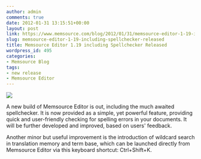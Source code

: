 ```yaml
---
author: admin
comments: true
date: 2012-01-31 13:15:51+00:00
layout: post
link: https://www.memsource.com/blog/2012/01/31/memsource-editor-1-19-including-spellchecker-released/
slug: memsource-editor-1-19-including-spellchecker-released
title: Memsource Editor 1.19 including Spellchecker Released
wordpress_id: 495
categories:
- Memsource Blog
tags:
- new release
- Memsource Editor
---
```


[![](/wp-content/uploads/2012/01/spellchecker2-300x176.png)](/wp-content/uploads/2012/01/spellchecker2.png)

A new build of Memsource Editor is out, including the much awaited spellchecker. It is now provided as a simple, yet powerful feature, providing quick and user-friendly checking for spelling errors in your documents. It will be further developed and improved, based on users' feedback.

Another minor but useful improvement is the introduction of wildcard search in translation memory and term base, which can be launched directly from Memsource Editor via this keyboard shortcut: Ctrl+Shift+K.<!-- more -->
